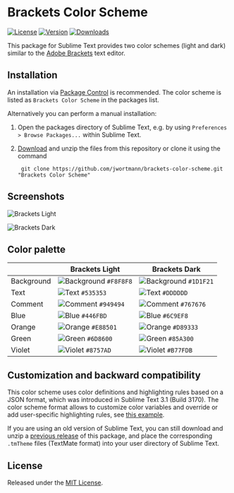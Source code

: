 # Brackets Color Scheme
[![License](https://img.shields.io/github/license/jwortmann/brackets-color-scheme.svg)](https://github.com/jwortmann/brackets-color-scheme/blob/master/LICENSE) [![Version](https://img.shields.io/github/release/jwortmann/brackets-color-scheme.svg)](https://github.com/jwortmann/brackets-color-scheme/tags) [![Downloads](https://img.shields.io/packagecontrol/dt/Brackets%20Color%20Scheme.svg)](https://packagecontrol.io/packages/Brackets%20Color%20Scheme)

This package for Sublime Text provides two color schemes (light and dark) similar to the [Adobe Brackets](http://brackets.io/) text editor.

## Installation

An installation via [Package Control](https://sublime.wbond.net/installation) is recommended. The color scheme is listed as `Brackets Color Scheme` in the packages list.

Alternatively you can perform a manual installation:

1. Open the packages directory of Sublime Text, e.g. by using `Preferences > Browse Packages...` within Sublime Text.
2. [Download](https://github.com/jwortmann/brackets-color-scheme/archive/master.zip) and unzip the files from this repository or clone it using the command

        git clone https://github.com/jwortmann/brackets-color-scheme.git "Brackets Color Scheme"

## Screenshots

![Brackets Light](http://i.imgur.com/5HoE6I2.png)

![Brackets Dark](http://i.imgur.com/HZ0acdw.png)

## Color palette

|      | Brackets Light | Brackets Dark |
| ---- | -------------- | ------------- |
| Background | ![Background](http://via.placeholder.com/20/f8f8f8/f8f8f8) `#F8F8F8` | ![Background](http://via.placeholder.com/20/1d1f21/1d1f21) `#1D1F21` |
| Text | ![Text](http://via.placeholder.com/20/535353/535353) `#535353` | ![Text](http://via.placeholder.com/20/dddddd/dddddd) `#DDDDDD` |
| Comment | ![Comment](http://via.placeholder.com/20/949494/949494) `#949494` | ![Comment](http://via.placeholder.com/20/767676/767676) `#767676` |
| Blue | ![Blue](http://via.placeholder.com/20/446fbd/446fbd) `#446FBD` | ![Blue](http://via.placeholder.com/20/6c9ef8/6c9ef8) `#6C9EF8` |
| Orange | ![Orange](http://via.placeholder.com/20/e88501/e88501) `#E88501` | ![Orange](http://via.placeholder.com/20/d89333/d89333) `#D89333` |
| Green | ![Green](http://via.placeholder.com/20/6d8600/6d8600) `#6D8600` | ![Green](http://via.placeholder.com/20/85a300/85a300) `#85A300` |
| Violet | ![Violet](http://via.placeholder.com/20/8757ad/8757ad) `#8757AD` | ![Violet](http://via.placeholder.com/20/b77fdb/b77fdb) `#B77FDB` |

## Customization and backward compatibility

This color scheme uses color definitions and highlighting rules based on a JSON format, which was introduced in
Sublime Text 3.1 (Build 3170). The color scheme format allows to customize color variables and override or add
user-specific highlighting rules, see [this example](https://www.sublimetext.com/docs/3/color_schemes.html#customization).

If you are using an old version of Sublime Text, you can still download and unzip a
[previous release](https://github.com/jwortmann/brackets-color-scheme/releases/tag/v1.0.4) of this package,
and place the corresponding `.tmTheme` files (TextMate format) into your user directory of Sublime Text.

## License

Released under the [MIT License](https://github.com/jwortmann/brackets-color-scheme/blob/master/LICENSE).